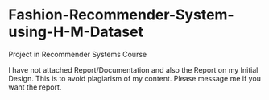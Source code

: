 # Fashion-Recommender-System-using-H-M-Dataset
Project in Recommender Systems Course

I have not attached Report/Documentation and also the Report on my Initial Design. This is to avoid plagiarism of my content.
Please message me if you want the report.
